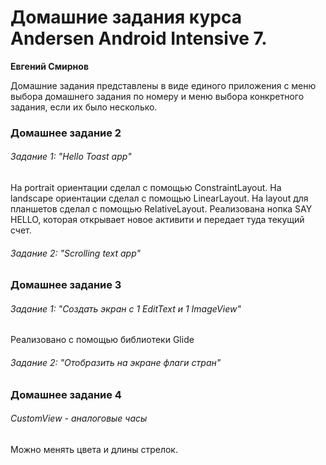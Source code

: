 # Домашние задания курса Andersen Android Intensive 7.

**Евгений Смирнов**

Домашние задания представлены в виде единого приложения с меню выбора домашнего задания по номеру и
меню выбора конкретного задания, если их было несколько.

### Домашнее задание 2
###### Задание 1: "Hello Toast app"
На portrait ориентации сделал с помощью ConstraintLayout.
На landscape ориентации сделал с помощью LinearLayout.
На layout для планшетов сделал с помощью RelativeLayout.
Реализована нопка SAY HELLO, которая открывает новое активити и передает туда текущий счет.
###### Задание 2: "Scrolling text app"

### Домашнее задание 3
###### Задание 1: "Создать экран с 1 EditText и 1 ImageView"
Реализовано с помощью библиотеки Glide
###### Задание 2: "Отобразить на экране флаги стран"

### Домашнее задание 4
###### CustomView - аналоговые часы
Можно менять цвета и длины стрелок.
